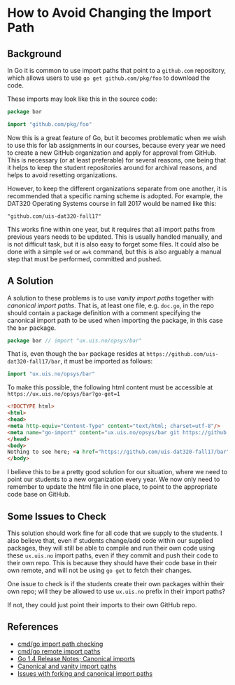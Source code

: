 # How to Avoid Changing the Import Path

## Background

In Go it is common to use import paths that point to a `github.com` repository,
which allows users to use `go get github.com/pkg/foo` to download the code.

These imports may look like this in the source code:

```go
package bar

import "github.com/pkg/foo"
```

Now this is a great feature of Go, but it becomes problematic when we wish to
use this for lab assignments in our courses, because every year we need to
create a new GitHub organization and apply for approval from GitHub. This is
necessary (or at least preferable) for several reasons, one being that it helps
to keep the student repositories around for archival reasons, and helps to
avoid resetting organizations.

However, to keep the different organizations separate from one another, it is
recommended that a specific naming scheme is adopted. For example, the DAT320
Operating Systems course in fall 2017 would be named like this:

```
"github.com/uis-dat320-fall17"
```

This works fine within one year, but it requires that all import paths from
previous years needs to be updated. This is usually handled manually, and is
not difficult task, but it is also easy to forget some files. It could also be
done with a simple `sed` or `awk` command, but this is also arguably a manual
step that must be performed, committed and pushed.


## A Solution

A solution to these problems is to use _vanity import paths_ together with
_canonical import paths_. That is, at least one file, e.g. `doc.go`, in the
repo should contain a package definition with a comment specifying the
canonical import path to be used when importing the package, in this case the
`bar` package.

```go
package bar // import "ux.uis.no/opsys/bar"
```

That is, even though the `bar` package resides at
`https://github.com/uis-dat320-fall17/bar`, it must be imported as follows:

```go
import "ux.uis.no/opsys/bar"
```

To make this possible, the following html content must be accessible at
`https://ux.uis.no/opsys/bar?go-get=1`

```html
<!DOCTYPE html>
<html>
<head>
<meta http-equiv="Content-Type" content="text/html; charset=utf-8"/>
<meta name="go-import" content="ux.uis.no/opsys/bar git https://github.com/uis-dat320-fall17/bar">
</head>
<body>
Nothing to see here; <a href="https://github.com/uis-dat320-fall17/bar">move along</a>.
</body>
```

I believe this to be a pretty good solution for our situation, where we need to
point our students to a new organization every year. We now only need to
remember to update the html file in one place, to point to the appropriate code
base on GitHub.


## Some Issues to Check

This solution should work fine for all code that we supply to the students. I
also believe that, even if students change/add code within our supplied
packages, they will still be able to compile and run their own code using these
`ux.uis.no` import paths, even if they commit and push their code to their own
repo. This is because they should have their code base in their own remote, and
will not be using `go get` to fetch their changes.

One issue to check is if the students create their own packages within their
own repo; will they be allowed to use `ux.uis.no` prefix in their import paths?

If not, they could just point their imports to their own GitHub repo.


## References

* [cmd/go import path checking](https://golang.org/pkg/cmd/go/#hdr-Import_path_checking)
* [cmd/go remote import paths](https://golang.org/cmd/go/#hdr-Remote_import_paths)
* [Go 1.4 Release Notes; Canonical imports](https://golang.org/doc/go1.4#canonicalimports)
* [Canonical and vanity import paths](https://texlution.com/post/golang-canonical-import-paths/)
* [Issues with forking and canonical import paths](https://kostasbariotis.com/go-canonical-import-paths-github-forks/)
